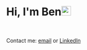 # Hi, I'm Ben<img src="https://media.giphy.com/media/hvRJCLFzcasrR4ia7z/giphy.gif" width="25px">
<br />

Contact me: [email](mailto:1996byk@gmail.com?subject=Hi!) or [LinkedIn](https://www.linkedin.com/in/benkimbuilds/)
